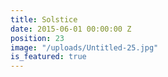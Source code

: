 ```yaml
---
title: Solstice
date: 2015-06-01 00:00:00 Z
position: 23
image: "/uploads/Untitled-25.jpg"
is_featured: true
---
```


